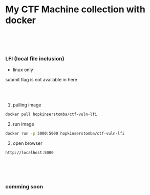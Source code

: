 # My CTF Machine collection with docker

<br>
<br>
<br>

### LFI (local file inclusion)

- linux only

submit flag is not available in here

<br>
<br>

1. pulling image

```bash
docker pull hopkinserstomba/ctf-vuln-lfi
```

2. run image

```bash
docker run -p 5000:5000 hopkinserstomba/ctf-vuln-lfi
```

3. open browser

```bash
http://localhost:5000
```

<br>
<br>
<br>

### comming soon
